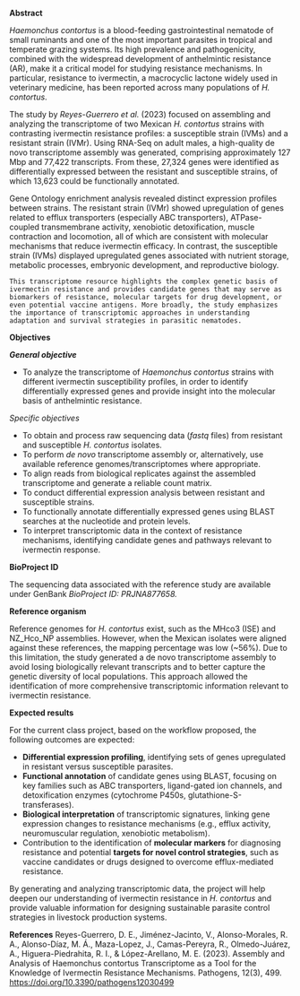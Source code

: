 **Abstract**

*Haemonchus contortus* is a blood-feeding gastrointestinal nematode of small ruminants and one of the most important parasites in tropical and temperate grazing systems. Its high prevalence and pathogenicity, combined with the widespread development of anthelmintic resistance (AR), make it a critical model for studying resistance mechanisms. In particular, resistance to ivermectin, a macrocyclic lactone widely used in veterinary medicine, has been reported across many populations of *H. contortus*.

The study by *Reyes-Guerrero et al.* (2023) focused on assembling and analyzing the transcriptome of two Mexican *H. contortus* strains with contrasting ivermectin resistance profiles: a susceptible strain (IVMs) and a resistant strain (IVMr). Using RNA-Seq on adult males, a high-quality de novo transcriptome assembly was generated, comprising approximately 127 Mbp and 77,422 transcripts. From these, 27,324 genes were identified as differentially expressed between the resistant and susceptible strains, of which 13,623 could be functionally annotated.

Gene Ontology enrichment analysis revealed distinct expression profiles between strains. The resistant strain (IVMr) showed upregulation of genes related to efflux transporters (especially ABC transporters), ATPase-coupled transmembrane activity, xenobiotic detoxification, muscle contraction and locomotion, all of which are consistent with molecular mechanisms that reduce ivermectin efficacy. In contrast, the susceptible strain (IVMs) displayed upregulated genes associated with nutrient storage, metabolic processes, embryonic development, and reproductive biology.

 	This transcriptome resource highlights the complex genetic basis of ivermectin resistance and provides candidate genes that may serve as biomarkers of resistance, molecular targets for drug development, or even potential vaccine antigens. More broadly, the study emphasizes the importance of transcriptomic approaches in understanding adaptation and survival strategies in parasitic nematodes.

**Objectives**

***General objective***

* To  analyze the transcriptome of *Haemonchus contortus* strains with different ivermectin susceptibility profiles, in order to identify differentially expressed genes and provide insight into the molecular basis of anthelmintic resistance.

*Specific objectives*

* To obtain and process raw sequencing data (*fastq* files) from resistant and susceptible *H. contortus* isolates.  
* To perform *de novo* transcriptome assembly or, alternatively, use available reference genomes/transcriptomes where appropriate.  
* To align reads from biological replicates against the assembled transcriptome and generate a reliable count matrix.  
* To conduct differential expression analysis between resistant and susceptible strains.  
* To functionally annotate differentially expressed genes using BLAST searches at the nucleotide and protein levels.  
* To interpret transcriptomic data in the context of resistance mechanisms, identifying candidate genes and pathways relevant to ivermectin response.

**BioProject ID**

The sequencing data associated with the reference study are available under GenBank *BioProject ID: PRJNA877658.*

**Reference organism**

Reference genomes for *H. contortus* exist, such as the MHco3 (ISE) and NZ\_Hco\_NP assemblies. However, when the Mexican isolates were aligned against these references, the mapping percentage was low (\~56%). Due to this limitation, the study generated a de novo transcriptome assembly to avoid losing biologically relevant transcripts and to better capture the genetic diversity of local populations. This approach allowed the identification of more comprehensive transcriptomic information relevant to ivermectin resistance.

**Expected results**

For the current class project, based on the workflow proposed, the following outcomes are expected:
  
* **Differential expression profiling**, identifying sets of genes upregulated in resistant versus susceptible parasites.  
* **Functional annotation** of candidate genes using BLAST, focusing on key families such as ABC transporters, ligand-gated ion channels, and detoxification enzymes (cytochrome P450s, glutathione-S-transferases).  
* **Biological interpretation** of transcriptomic signatures, linking gene expression changes to resistance mechanisms (e.g., efflux activity, neuromuscular regulation, xenobiotic metabolism).  
* Contribution to the identification of **molecular markers** for diagnosing resistance and potential **targets for novel control strategies**, such as vaccine candidates or drugs designed to overcome efflux-mediated resistance.

By generating and analyzing transcriptomic data, the project will help deepen our understanding of ivermectin resistance in *H. contortus* and provide valuable information for designing sustainable parasite control strategies in livestock production systems.


**References** 
Reyes-Guerrero, D. E., Jiménez-Jacinto, V., Alonso-Morales, R. A., Alonso-Díaz, M. Á., Maza-Lopez, J., Camas-Pereyra, R., Olmedo-Juárez, A., Higuera-Piedrahita, R. I., & López-Arellano, M. E. (2023). Assembly and Analysis of Haemonchus contortus Transcriptome as a Tool for the Knowledge of Ivermectin Resistance Mechanisms. Pathogens, 12(3), 499. https://doi.org/10.3390/pathogens12030499 
